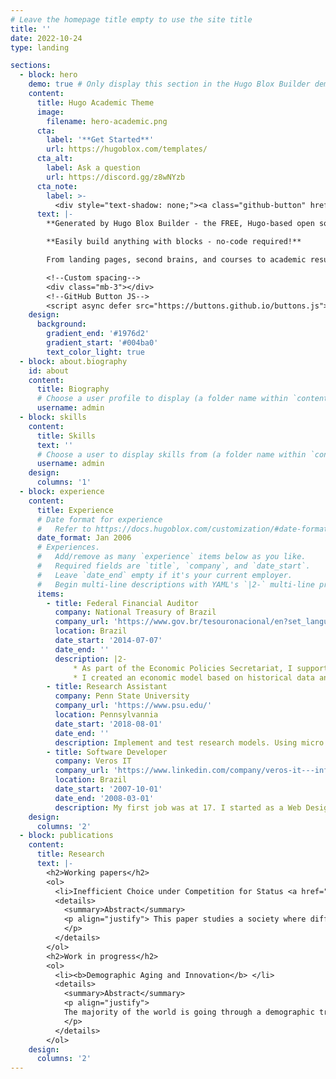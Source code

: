 ```yaml
---
# Leave the homepage title empty to use the site title
title: ''
date: 2022-10-24
type: landing

sections:
  - block: hero
    demo: true # Only display this section in the Hugo Blox Builder demo site
    content:
      title: Hugo Academic Theme
      image:
        filename: hero-academic.png
      cta:
        label: '**Get Started**'
        url: https://hugoblox.com/templates/
      cta_alt:
        label: Ask a question
        url: https://discord.gg/z8wNYzb
      cta_note:
        label: >-
          <div style="text-shadow: none;"><a class="github-button" href="https://github.com/HugoBlox/hugo-blox-builder" data-icon="octicon-star" data-size="large" data-show-count="true" aria-label="Star">Star Hugo Blox Builder</a></div><div style="text-shadow: none;"><a class="github-button" href="https://github.com/HugoBlox/theme-academic-cv" data-icon="octicon-star" data-size="large" data-show-count="true" aria-label="Star">Star the Academic template</a></div>
      text: |-
        **Generated by Hugo Blox Builder - the FREE, Hugo-based open source website builder trusted by 500,000+ sites.**

        **Easily build anything with blocks - no-code required!**

        From landing pages, second brains, and courses to academic resumés, conferences, and tech blogs.

        <!--Custom spacing-->
        <div class="mb-3"></div>
        <!--GitHub Button JS-->
        <script async defer src="https://buttons.github.io/buttons.js"></script>
    design:
      background:
        gradient_end: '#1976d2'
        gradient_start: '#004ba0'
        text_color_light: true
  - block: about.biography
    id: about
    content:
      title: Biography
      # Choose a user profile to display (a folder name within `content/authors/`)
      username: admin
  - block: skills
    content:
      title: Skills
      text: ''
      # Choose a user to display skills from (a folder name within `content/authors/`)
      username: admin
    design:
      columns: '1'
  - block: experience
    content:
      title: Experience
      # Date format for experience
      #   Refer to https://docs.hugoblox.com/customization/#date-format
      date_format: Jan 2006
      # Experiences.
      #   Add/remove as many `experience` items below as you like.
      #   Required fields are `title`, `company`, and `date_start`.
      #   Leave `date_end` empty if it's your current employer.
      #   Begin multi-line descriptions with YAML's `|2-` multi-line prefix.
      items:
        - title: Federal Financial Auditor
          company: National Treasury of Brazil
          company_url: 'https://www.gov.br/tesouronacional/en?set_language=en'
          location: Brazil
          date_start: '2014-07-07'
          date_end: ''
          description: |2-
              * As part of the Economic Policies Secretariat, I supported the development of a model to predict the expenses of the Brazilian Pension System under different rules. This model influenced the final Pension System Reform enacted in 2019 by the Brazilian Congress.
              * I created an economic model based on historical data and current conditions to predict the expected daily cash flow of the Brazilian federal government during the next four months.
        - title: Research Assistant
          company: Penn State University
          company_url: 'https://www.psu.edu/'
          location: Pennsylvannia
          date_start: '2018-08-01'
          date_end: ''
          description: Implement and test research models. Using micro data of developing countries, I created a dynamic structural model in Julia to calculate the probability of children’s enrollment in school given a financial incentive.
        - title: Software Developer
          company: Veros IT
          company_url: 'https://www.linkedin.com/company/veros-it---information-technology/about/'
          location: Brazil
          date_start: '2007-10-01'
          date_end: '2008-03-01'
          description: My first job was at 17. I started as a Web Designer but quickly got a position as a Software Developer, supporting the development of administrative software for the Brazilian Air Force. This early position ignited my interest in programming, a skill I nourished for the rest of my life.
    design:
      columns: '2'
  - block: publications
    content:
      title: Research
      text: |-
        <h2>Working papers</h2>
        <ol>
          <li>Inefficient Choice under Competition for Status <a href="uploads/caio_innovation_paper.pdf" target="_blank">Draft</a></li>
          <details>
            <summary>Abstract</summary>
            <p align="justify"> This paper studies a society where different groups compete over control of the economic agenda and wealth is regarded as a source of social status and political power. I conclude that, under these assumptions choices, optimal individual choices can lead to a suboptimal economic situation for every player. I also suggest ways in which better institutions can be used to improve the efficiency of the result.
            </p>
          </details>
        </ol>
        <h2>Work in progress</h2>
        <ol>
          <li><b>Demographic Aging and Innovation</b> </li>
          <details>
            <summary>Abstract</summary>
            <p align="justify">
            The majority of the world is going through a demographic transition in which the population is getting older, a change that will affect the way our society organizes itself. This paper studies the effects the demographic's aging has on innovation, and therefore productivity and economic growth. I show that the effects on general productivity are visible in Macroeconomic data and use microdata on Innovation provided by the Brazilian Institute of Geography and Statistics (IBGE) to measure the effect that older workers can have on innovation.
            </p>
          </details>
        </ol>
    design:
      columns: '2'
---
```

